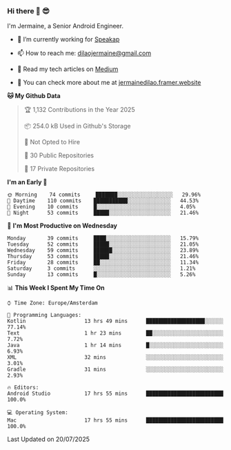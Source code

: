 ### Hi there 👋 😎
I'm Jermaine, a Senior Android Engineer.

- 🔭 I’m currently working for [Speakap](https://www.speakap.com/)

- 📫 How to reach me: dilaojermaine@gmail.com

- 📖 Read my tech articles on [Medium](https://jermainedilao.medium.com/)

- 👀 You can check more about me at [jermainedilao.framer.website](https://jermainedilao.framer.website)

<!--
**jermainedilao/jermainedilao** is a ✨ _special_ ✨ repository because its `README.md` (this file) appears on your GitHub profile.

Here are some ideas to get you started:

- 🔭 I’m currently working on ...
- 🌱 I’m currently learning ...
- 👯 I’m looking to collaborate on ...
- 🤔 I’m looking for help with ...
- 💬 Ask me about ...
- 📫 How to reach me: ...
- 😄 Pronouns: ...
- ⚡ Fun fact: ...
-->

<!--START_SECTION:waka-->
**🐱 My Github Data** 

> 🏆 1,132 Contributions in the Year 2025
 > 
> 📦 254.0 kB Used in Github's Storage 
 > 
> 🚫 Not Opted to Hire
 > 
> 📜 30 Public Repositories 
 > 
> 🔑 17 Private Repositories  
 > 
**I'm an Early 🐤** 

```text
🌞 Morning    74 commits     ███████░░░░░░░░░░░░░░░░░░   29.96% 
🌆 Daytime    110 commits    ███████████░░░░░░░░░░░░░░   44.53% 
🌃 Evening    10 commits     █░░░░░░░░░░░░░░░░░░░░░░░░   4.05% 
🌙 Night      53 commits     █████░░░░░░░░░░░░░░░░░░░░   21.46%

```
📅 **I'm Most Productive on Wednesday** 

```text
Monday       39 commits     ████░░░░░░░░░░░░░░░░░░░░░   15.79% 
Tuesday      52 commits     █████░░░░░░░░░░░░░░░░░░░░   21.05% 
Wednesday    59 commits     ██████░░░░░░░░░░░░░░░░░░░   23.89% 
Thursday     53 commits     █████░░░░░░░░░░░░░░░░░░░░   21.46% 
Friday       28 commits     ██░░░░░░░░░░░░░░░░░░░░░░░   11.34% 
Saturday     3 commits      ░░░░░░░░░░░░░░░░░░░░░░░░░   1.21% 
Sunday       13 commits     █░░░░░░░░░░░░░░░░░░░░░░░░   5.26%

```


📊 **This Week I Spent My Time On** 

```text
⌚︎ Time Zone: Europe/Amsterdam

💬 Programming Languages: 
Kotlin                   13 hrs 49 mins      ███████████████████░░░░░░   77.14% 
Text                     1 hr 23 mins        ██░░░░░░░░░░░░░░░░░░░░░░░   7.72% 
Java                     1 hr 14 mins        █░░░░░░░░░░░░░░░░░░░░░░░░   6.93% 
XML                      32 mins             ░░░░░░░░░░░░░░░░░░░░░░░░░   3.01% 
Gradle                   31 mins             ░░░░░░░░░░░░░░░░░░░░░░░░░   2.93%

🔥 Editors: 
Android Studio           17 hrs 55 mins      █████████████████████████   100.0%

💻 Operating System: 
Mac                      17 hrs 55 mins      █████████████████████████   100.0%

```


 Last Updated on 20/07/2025
<!--END_SECTION:waka-->
